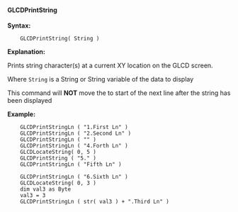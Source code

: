 <div class="section">

<div class="titlepage">

<div>

<div>

#### <span id="_glcdprintstring"></span>GLCDPrintString

</div>

</div>

</div>

<span class="strong">**Syntax:**</span>

``` screen
    GLCDPrintString( String )
```

<span class="strong">**Explanation:**</span>

Prints string character(s) at a current XY location on the GLCD screen.

Where `String` is a String or String variable of the data to display

This command will <span class="strong">**NOT**</span> move the to start
of the next line after the string has been displayed

<span class="strong">**Example:**</span>

``` screen
    GLCDPrintStringLn ( "1.First Ln" )
    GLCDPrintStringLn ( "2.Second Ln" )
    GLCDPrintStringLn ( "" )
    GLCDPrintStringLn ( "4.Forth Ln" )
    GLCDLocateString( 0, 5 )
    GLCDPrintString ( "5." )
    GLCDPrintStringLn ( "Fifth Ln" )

    GLCDPrintStringLn ( "6.Sixth Ln" )
    GLCDLocateString( 0, 3 )
    dim val3 as Byte
    val3 = 3
    GLCDPrintStringLn ( str( val3 ) + ".Third Ln" )
```

</div>
